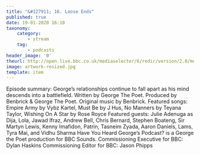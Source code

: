 ```yaml
---
title: "&#127911; 16. Loose Ends"
published: true
date: 19-01-2020 16:10
taxonomy:
    category:
        - stream
    tag:
        - podcasts
header_image: '0'
theurl: http://open.live.bbc.co.uk/mediaselector/6/redir/version/2.0/mediaset/audio-nondrm-download/proto/http/vpid/p07vss2q.mp3
image: artwork-resized.jpg
template: item
--- 
```

Episode summary: George’s relationships continue to fall apart as his mind descends into a battlefield. Written by George The Poet. Produced by Benbrick & George The Poet. Original music by Benbrick. Featured songs: Empire Army by Vybz Kartel, Must Be by J Hus, No Manners by Teyana Taylor, Wishing On A Star by Rose Royce Featured guests: Julie Adenuga as Dija, Lola, Jawad Ifraz, Andrew Bell, Chris Bernard, Stephen Boateng, Sir Martyn Lewis, Kenny Imafidon, Patrin, Tasneim Zyada, Aaron Daniels, Lams, Tyra Mai, and Vidhu Sharma Have You Heard George’s Podcast? is a George the Poet production for BBC Sounds. Commissioning Executive for BBC: Dylan Haskins Commissioning Editor for BBC: Jason Phipps
